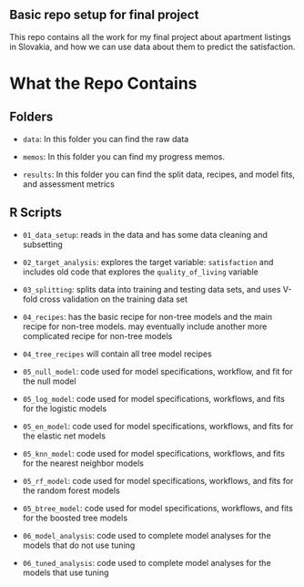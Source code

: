 ## Basic repo setup for final project

This repo contains all the work for my final project about apartment listings in Slovakia, and how we can use data about them to predict the satisfaction. 

# What the Repo Contains

## Folders

- `data`: In this folder you can find the raw data

- `memos`: In this folder you can find my progress memos.

- `results`: In this folder you can find the split data, recipes, and model fits, and assessment metrics


## R Scripts

- `01_data_setup`: reads in the data and has some data cleaning and subsetting

- `02_target_analysis`: explores the target variable: `satisfaction` and includes old code that explores the `quality_of_living` variable 

- `03_splitting`: splits data into training and testing data sets, and uses V-fold cross validation on the training data set

- `04_recipes`: has the basic recipe for non-tree models and the main recipe for non-tree models. may eventually include another more complicated recipe for non-tree models

- `04_tree_recipes` will contain all tree model recipes

- `05_null_model`: code used for model specifications, workflow, and fit for the null model

- `05_log_model`: code used for model specifications, workflows, and fits for the logistic models

- `05_en_model`: code used for model specifications, workflows, and fits for the elastic net models

- `05_knn_model`: code used for model specifications, workflows, and fits for the nearest neighbor models

- `05_rf_model`: code used for model specifications, workflows, and fits for the random forest models

- `05_btree_model`: code used for model specifications, workflows, and fits for the boosted tree models

- `06_model_analysis`: code used to complete model analyses for the models that do not use tuning

- `06_tuned_analysis`: code used to complete model analyses for the models that use tuning


